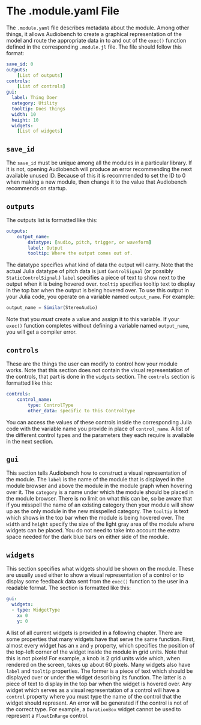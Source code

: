 # The .module.yaml File

The `.module.yaml` file describes metadata about the module. Among other things,
it allows Audiobench to create a graphical representation of the model and route
the appropriate data in to and out of the `exec()` function defined in the
corresponding `.module.jl` file. The file should follow this format:

```yaml
save_id: 0
outputs:
    [List of outputs]
controls:
    [List of controls]
gui:
  label: Thing Doer
  category: Utility
  tooltip: Does things
  width: 10
  height: 10
  widgets:
    [List of widgets]
```

## `save_id`
The `save_id` must be unique among all the modules in a particular library. If
it is not, opening Audiobench will produce an error recommending the next
available unused ID. Because of this it is recommended to set the ID to 0 when
making a new module, then change it to the value that Audiobench recommends
on startup.

## `outputs`
The outputs list is formatted like this:
```yaml
outputs:
    output_name:
        datatype: [audio, pitch, trigger, or waveform]
        label: Output
        tooltip: Where the output comes out of.
```
The datatype specifies what kind of data the output will carry. Note that the
actual Julia datatype of pitch data is just `ControlSignal` (or possibly
`StaticControlSignal`.) `label` specifies a piece of text to show next to the
output when it is being hovered over. `tooltip` specifies tooltip text to
display in the top bar when the output is being hovered over. To use this
output in your Julia code, you operate on a variable named `output_name`. For
example:
```julia
output_name = Similar(StereoAudio)
```
Note that you *must* create a value and assign it to this variable. If your
`exec()` function completes without defining a variable named `output_name`, you
will get a compiler error.

## `controls`
These are the things the user can modify to control how your module works. Note
that this section does not contain the visual representation of the controls,
that part is done in the `widgets` section. The `controls` section is formatted
like this:
```yaml
controls:
    control_name:
        type: ControlType
        other_data: specific to this ControlType
```
You can access the values of these controls inside the corresponding Julia code
with the variable name you provide in place of `control_name`. A list of the
different control types and the parameters they each require is available in the
next section.

## `gui`
This section tells Audiobench how to construct a visual representation of the
module. The `label` is the name of the module that is displayed in the module
browser and above the module in the module graph when hovering over it. The
`category` is a name under which the module should be placed in the module
browser. There is no limit on what this can be, so be aware that if you misspell
the name of an existing category then your module will show up as the only
module in the new misspelled category. The `tooltip` is text which shows in the
top bar when the module is being hovered over. The `width` and `height` specify
the size of the light gray area of the module where widgets can be placed. You
do not need to take into account the extra space needed for the dark blue bars
on either side of the module.

## `widgets`
This section specifies what widgets should be shown on the module. These are
usually used either to show a visual representation of a control or to display
some feedback data sent from the `exec()` function to the user in a readable
format. The section is formatted like this:
```yaml
gui:
  widgets:
  - type: WidgetType
    x: 0
    y: 0
```
A list of all current widgets is provided in a following chapter. There are some
properties that many widgets have that serve the same function. First, almost
every widget has an `x` and `y` property, which specifies the position of the
top-left corner of the widget inside the module in grid units. Note that this is
not pixels! For example, a knob is 2 grid units wide which, when rendered on the
screen, takes up about 60 pixels. Many widgets also have `label` and `tooltip`
properties. The former is a piece of text which should be displayed over or
under the widget describing its function. The latter is a piece of text to 
display in the top bar when the widget is hovered over. Any widget which serves
as a visual representation of a control will have a `control` property where you
must type the name of the control that the widget should represent. An error 
will be generated if the control is not of the correct type. For example, a
`DurationBox` widget cannot be used to represent a `FloatInRange` control.
